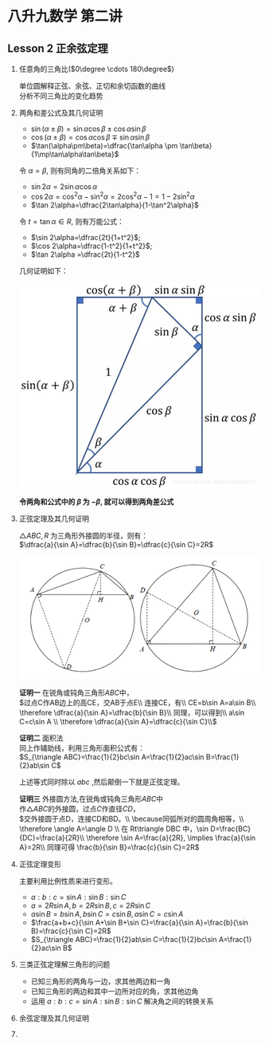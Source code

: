 # 八升九数学 第二讲

## Lesson 2 正余弦定理

1. 任意角的三角比($0\degree \cdots 180\degree$)

    单位圆解释正弦、余弦、正切和余切函数的曲线   
    分析不同三角比的变化趋势

2. 两角和差公式及其几何证明

    - $\sin(\alpha\pm\beta)=\sin\alpha\cos\beta \pm \cos\alpha\sin\beta$  
    - $\cos(\alpha\pm\beta)=\cos\alpha\cos\beta \mp \sin\alpha\sin\beta$  
    - $\tan(\alpha\pm\beta)=\dfrac{\tan\alpha \pm \tan\beta}{1\mp\tan\alpha\tan\beta}$  
    
    令 $\alpha=\beta$, 则有同角的二倍角关系如下：   
    - $\sin 2\alpha=2\sin\alpha\cos\alpha$  
    - $\cos 2\alpha=\cos^2\alpha-\sin^2\alpha=2\cos^2\alpha-1 = 1-2\sin^2\alpha$  
    - $\tan 2\alpha=\dfrac{2\tan\alpha}{1-\tan^2\alpha}$

    令 $t=\tan\alpha \in R$, 则有万能公式：  
    - $\sin 2\alpha=\dfrac{2t}{1+t^2}$;
    - $\cos 2\alpha=\dfrac{1-t^2}{1+t^2}$;
    - $\tan 2\alpha =\dfrac{2t}{1-t^2}$

    几何证明如下：

    ![两角和公式证明](images/两角和公式证明.png)

    **令两角和公式中的 $\beta$ 为 $-\beta$, 就可以得到两角差公式**

3. 正弦定理及其几何证明

    $\triangle ABC, R$ 为三角形外接圆的半径，则有：  
    $\dfrac{a}{\sin A}=\dfrac{b}{\sin B}=\dfrac{c}{\sin C}=2R$   

    ![正弦定理之证明](images/正弦定理证明.png)
    
    **证明一** 在锐角或钝角三角形$ABC$中，  
    $过点C作AB边上的高CE，交AB于点E\\
    连接CE，有\\
    CE=b\sin A=a\sin B\\
    \therefore \dfrac{a}{\sin A}=\dfrac{b}{\sin B}\\
    同理，可以得到\\
    a\sin C=c\sin A \\
    \therefore \dfrac{a}{\sin A}=\dfrac{c}{\sin C}\\$

    **证明二** 面积法  
    同上作辅助线，利用三角形面积公式有：  
    $S_{\triangle ABC}=\frac{1}{2}bc\sin A=\frac{1}{2}ac\sin B=\frac{1}{2}ab\sin C$

    上述等式同时除以 $abc$ ,然后颠倒一下就是正弦定理。

    **证明三** 外接圆方法,在锐角或钝角三角形$ABC$中  
    作$\triangle ABC$的外接圆，过点$C$作直径$CD$，  
    $交外接圆于点D，连接CD和BD。\\
    \because同弧所对的圆周角相等，\\
    \therefore \angle A=\angle D \\
    在 Rt\triangle DBC 中，\sin D=\frac{BC}{DC}=\frac{a}{2R}\\
    \therefore \sin A=\frac{a}{2R}, \implies \frac{a}{\sin A}=2R\\
    同理可得 \frac{b}{\sin B}=\frac{c}{\sin C}=2R$

4. 正弦定理变形

    主要利用比例性质来进行变形。

    - $a:b:c=\sin A:\sin B:\sin C$
    - $a=2R\sin A, b=2R\sin B, c=2R \sin C$
    - $a\sin B=b\sin A, b\sin C=c\sin B, a\sin C=c\sin A$
    - $\frac{a+b+c}{\sin A+\sin B+\sin C}=\frac{a}{\sin A}=\frac{b}{\sin B}=\frac{c}{\sin C}=2R$
    - $S_{\triangle ABC}=\frac{1}{2}ab\sin C=\frac{1}{2}bc\sin A=\frac{1}{2}ac\sin B$
  
5. 三类正弦定理解三角形的问题

    - 已知三角形的两角与一边，求其他两边和一角
    - 已知三角形的两边和其中一边所对应的角，求其他边角
    - 运用 $a:b:c=\sin A:\sin B:\sin C$ 解决角之间的转换关系
  
6. 余弦定理及其几何证明




4. 
